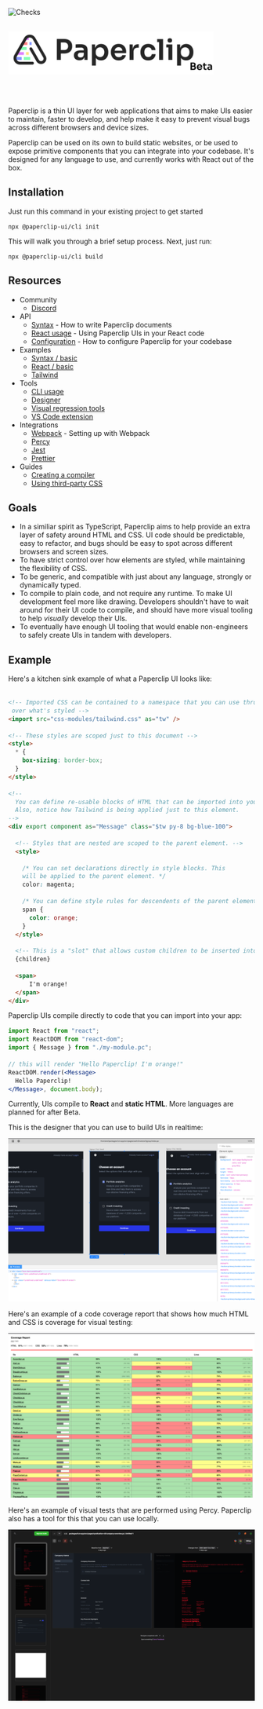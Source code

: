 ![Checks](https://github.com/paperclipui/paperclip/workflows/Checks/badge.svg?branch=master)

<br />

<div style="text-align: left; margin-bottom: 32px;">
  <img src="assets/logo-outline-5-beta.png" width="420">
</div>

<br />

<!--Paperclip is a data format for UI builders that aims to make it easier for non-developers to build web applications. 

Here's what Paperclip looks like:

```html
<div export component as="Button">
  
</div>  
```-->




Paperclip is a thin UI layer for web applications that aims to make UIs easier to maintain, faster to develop, and help make it easy to prevent visual bugs across different browsers and device sizes. 


Paperclip can be used on its own to build static websites, or be used to expose primitive components that you can integrate into your codebase. It's designed for any language to use, and currently works with React out of the box.

## Installation

Just run this command in your existing project to get started

```
npx @paperclip-ui/cli init
```

This will walk you through a brief setup process. Next, just run:

```
npx @paperclip-ui/cli build
```

## Resources

- Community
  - [Discord](https://chat.paperclip.dev)
- API
  - [Syntax](https://paperclip.dev/docs/usage-syntax) - How to write Paperclip documents
  - [React usage](https://paperclip.dev/docs/usage-react) - Using Paperclip UIs in your React code
  - [Configuration](https://paperclip.dev/docs/configure-paperclip) - How to configure Paperclip for your codebase
- Examples
  - [Syntax / basic](./examples/syntax-basic)
  - [React / basic](./examples/react-basic)
  - [Tailwind](./examples/React-basic)
- Tools
  - [CLI usage](https://paperclip.dev/docs/usage-cli)
  - [Designer](https://paperclip.dev/docs/visual-tooling)
  - [Visual regression tools](https://paperclip.dev/docs/visual-regression-tooling)
  - [VS Code extension](https://paperclip.dev/docs/guide-vscode)
- Integrations
  - [Webpack](https://paperclip.dev/docs/getting-started-webpack) - Setting up with Webpack
  - [Percy](https://paperclip.dev/docs/configure-percy)
  - [Jest](https://paperclip.dev/docs/configure-jest)
  - [Prettier](https://paperclip.dev/docs/configure-prettier)
- Guides
  - [Creating a compiler](https://paperclip.dev/docs/guide-compilers/)
  - [Using third-party CSS](https://paperclip.dev/docs/guide-third-party-libraries)


## Goals

- In a similiar spirit as TypeScript, Paperclip aims to help provide an extra layer of safety around HTML and CSS. UI code should be predictable, easy to refactor, and bugs should be easy to spot across different browsers and screen sizes.
- To have strict control over how elements are styled, while maintaining the flexibility of CSS. 
- To be generic, and compatible with just about any language, strongly or dynamically typed. 
- To compile to plain code, and not require any runtime. 
To make UI development feel more like drawing. Developers shouldn't have to wait around for their UI code to compile, and should have more visual tooling to help <i>visually</i> develop their UIs.
- To eventually have enough UI tooling that would enable non-engineers to safely create UIs in tandem with developers.



## Example

Here's a kitchen sink example of what a Paperclip UI looks like:


```html

<!-- Imported CSS can be contained to a namespace that you can use throughout the document to have complete control
 over what's styled -->
<import src="css-modules/tailwind.css" as="tw" />

<!-- These styles are scoped just to this document -->
<style>
  * {
    box-sizing: border-box;
  }
</style>

<!--  
  You can define re-usable blocks of HTML that can be imported into your application code.
  Also, notice how Tailwind is being applied just to this element.
-->
<div export component as="Message" class="$tw py-8 bg-blue-100">

  <!-- Styles that are nested are scoped to the parent element. -->
  <style>

    /* You can set declarations directly in style blocks. This
    will be applied to the parent element. */
    color: magenta;

    /* You can define style rules for descendents of the parent element. */
    span {
      color: orange;
    }
  </style>

  <!-- This is a "slot" that allows custom children to be inserted into primitive components. -->
  {children}

  <span>
      I'm orange!
  </span>
</div>
```

Paperclip UIs compile directly to code that you can import into your app:

```jsx
import React from "react";
import ReactDOM from "react-dom";
import { Message } from "./my-module.pc";

// this will render "Hello Paperclip! I'm orange!"
ReactDOM.render(<Message>
  Hello Paperclip!
</Message>, document.body);
```

Currently, UIs compile to **React** and **static HTML**. More languages are planned for after Beta. 


<!-- ## Features

- Scoped CSS by default, and expressive syntax that enables you to be more precise about what elements are styled. This can even be used to scope CSS frameworks.
- Generic, and designed for any language. You can use Paperclip in your existing codebase.
- Compiles to plain performant code. No runtime.
- Visual test tooling to help you track UI changes across your app.
- Code coverage tooling to help you figure out how much HTML & CSS is coverage under visual tests.
- Realtime visual development, directly within VS Code.  -->

This is the designer that you can use to build UIs in realtime:

![alt visual editor](./assets/designer-screenshot.png)

Here's an example of a code coverage report that shows how much HTML and CSS is coverage for visual testing:

![alt coverage report](./assets/coverage-report.png)

Here's an example of visual tests that are performed using Percy. Paperclip also has a tool for this that you can use locally. 

![alt coverage report](./assets/percy-screenshot.png)




<!-- ### Non-goals

- Logic. This is already a very well solved problem. Paperclip only covers what's necessary to integrate with an existing codebase.
- Pre-processors. Though this may be possible in the long term, Paperclip won't have pre-processors that would enable you to  -->

<!-- 

## Sponsors

![index](https://user-images.githubusercontent.com/757408/105444620-254d8d80-5ca9-11eb-97c8-9c0fd66408d4.png)

 -->
